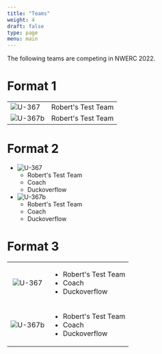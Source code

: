 ```yaml
---
title: "Teams"
weight: 4
draft: false
type: page
menu: main
---
```

The following teams are competing in NWERC 2022.

# Format 1

|           |                    |
|-----------|--------------------|
| ![U-367]  | Robert's Test Team |
| ![U-367b] | Robert's Test Team |

# Format 2

* ![U-367]
    * Robert's Test Team
    * Coach
    * Duckoverflow
* ![U-367b]
    * Robert's Test Team
    * Coach
    * Duckoverflow

# Format 3

|           |                                                                          |
|:---------:|--------------------------------------------------------------------------|
| ![U-367]  | <ul><li> Robert's Test Team</li><li>Coach</li><li>Duckoverflow</li></ul> |
| ![U-367b] | <ul><li> Robert's Test Team</li><li>Coach</li><li>Duckoverflow</li></ul> |

[U-367]: /logo/U-367.png "Delft University of Technology"

[U-367b]: /logo/U-367b.png "Delft University of Technology"
